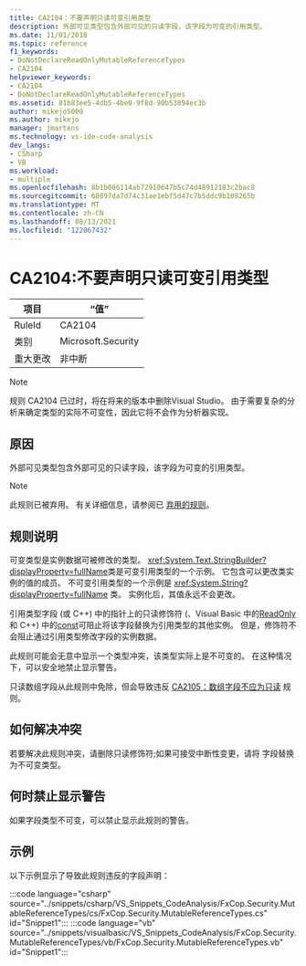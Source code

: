 ```yaml
---
title: CA2104：不要声明只读可变引用类型
description: 外部可见类型包含外部可见的只读字段，该字段为可变的引用类型。
ms.date: 11/01/2018
ms.topic: reference
f1_keywords:
- DoNotDeclareReadOnlyMutableReferenceTypes
- CA2104
helpviewer_keywords:
- CA2104
- DoNotDeclareReadOnlyMutableReferenceTypes
ms.assetid: 81b83ee5-4db5-4be0-9f8d-90b53894ec3b
author: mikejo5000
ms.author: mikejo
manager: jmartens
ms.technology: vs-ide-code-analysis
dev_langs:
- CSharp
- VB
ms.workload:
- multiple
ms.openlocfilehash: 8b1b086114ab72910647b5c74d48912183c2bac8
ms.sourcegitcommit: 68897da7d74c31ae1ebf5d47c7b5ddc9b108265b
ms.translationtype: MT
ms.contentlocale: zh-CN
ms.lasthandoff: 08/13/2021
ms.locfileid: "122067432"
---
```

# <a name="ca2104-do-not-declare-read-only-mutable-reference-types"></a>CA2104:不要声明只读可变引用类型

|项目|“值”|
|-|-|
|RuleId|CA2104|
|类别|Microsoft.Security|
|重大更改|非中断|

> [!NOTE]
> 规则 CA2104 已过时，将在将来的版本中删除Visual Studio。 由于需要复杂的分析来确定类型的实际[](roslyn-analyzers-overview.md)不可变性，因此它将不会作为分析器实现。

## <a name="cause"></a>原因
外部可见类型包含外部可见的只读字段，该字段为可变的引用类型。

> [!NOTE]
> 此规则已被弃用。 有关详细信息，请参阅已 [弃用的规则](fxcop-unported-deprecated-rules.md)。

## <a name="rule-description"></a>规则说明

可变类型是实例数据可被修改的类型。 <xref:System.Text.StringBuilder?displayProperty=fullName>类是可变引用类型的一个示例。 它包含可以更改类实例的值的成员。 不可变引用类型的一个示例是 <xref:System.String?displayProperty=fullName> 类。 实例化后，其值永远不会更改。

引用类型字段 (或 C++) 中的指针上的只读修饰符 (、Visual Basic 中的[ReadOnly](/dotnet/visual-basic/language-reference/modifiers/readonly)和 C++) 中的[](/dotnet/csharp/language-reference/keywords/readonly)[const](/cpp/cpp/const-cpp)可阻止将该字段替换为引用类型的其他实例。 但是，修饰符不会阻止通过引用类型修改字段的实例数据。

此规则可能会无意中显示一个类型冲突，该类型实际上是不可变的。 在这种情况下，可以安全地禁止显示警告。

只读数组字段从此规则中免除，但会导致违反 [CA2105：数组字段不应为只读](../code-quality/ca2105.md) 规则。

## <a name="how-to-fix-violations"></a>如何解决冲突

若要解决此规则冲突，请删除只读修饰符;如果可接受中断性变更，请将 字段替换为不可变类型。

## <a name="when-to-suppress-warnings"></a>何时禁止显示警告

如果字段类型不可变，可以禁止显示此规则的警告。

## <a name="example"></a>示例

以下示例显示了导致此规则违反的字段声明：

:::code language="csharp" source="../snippets/csharp/VS_Snippets_CodeAnalysis/FxCop.Security.MutableReferenceTypes/cs/FxCop.Security.MutableReferenceTypes.cs" id="Snippet1":::
:::code language="vb" source="../snippets/visualbasic/VS_Snippets_CodeAnalysis/FxCop.Security.MutableReferenceTypes/vb/FxCop.Security.MutableReferenceTypes.vb" id="Snippet1":::
